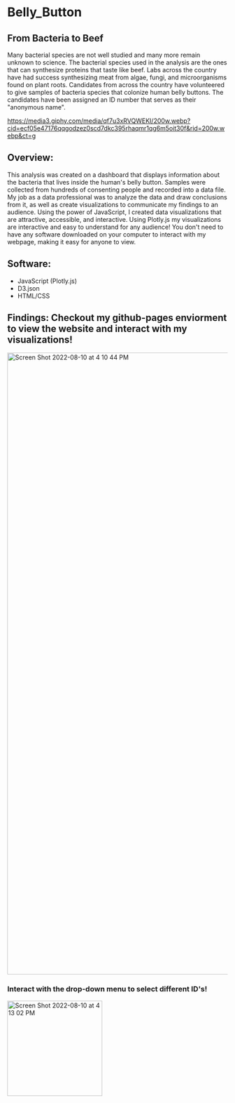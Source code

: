 # Belly_Button
## From Bacteria to Beef
Many bacterial species are not well studied and many more remain unknown to science. The bacterial species used in the analysis are the ones that can synthesize proteins that taste like beef. Labs across the country have had success synthesizing meat from algae, fungi, and microorganisms found on plant roots. Candidates from across the country have volunteered to give samples of bacteria species that colonize human belly buttons. The candidates have been assigned an ID number that serves as their "anonymous name". 

https://media3.giphy.com/media/qf7u3xRVQWEKI/200w.webp?cid=ecf05e47176qqgodzez0scd7dkc395rhaqmr1qg6m5oit30f&rid=200w.webp&ct=g

## Overview:
This analysis was created on a dashboard that displays information about the bacteria that lives inside the human's belly button. Samples were collected from hundreds of consenting people and recorded into a data file. My job as a data professional was to analyze the data and draw conclusions from it, as well as create visualizations to communicate my findings to an audience. Using the power of JavaScript, I created data visualizations that are attractive, accessible, and interactive. Using Plotly.js my visualizations are interactive and easy to understand for any audience! You don't need to have any software downloaded on your computer to interact with my webpage, making it easy for anyone to view. 

## Software:
- JavaScript (Plotly.js)
- D3.json
- HTML/CSS

## Findings: Checkout my github-pages enviorment to view the website and interact with my visualizations! 

<img width="1417" alt="Screen Shot 2022-08-10 at 4 10 44 PM" src="https://user-images.githubusercontent.com/104043438/184029292-1b79aa43-22e5-4ca1-8bd9-523fcd0b5f5b.png">

### Interact with the drop-down menu to select different ID's!
<img width="217" alt="Screen Shot 2022-08-10 at 4 13 02 PM" src="https://user-images.githubusercontent.com/104043438/184029629-db93a98c-1c99-45af-a971-da9b2f261f37.png">
